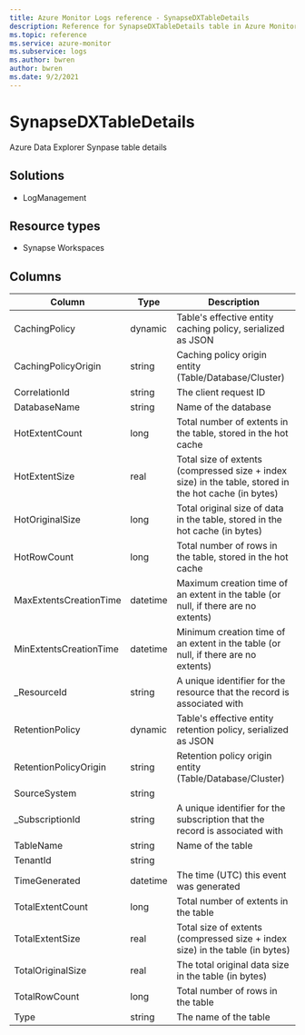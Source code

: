 ```yaml
---
title: Azure Monitor Logs reference - SynapseDXTableDetails
description: Reference for SynapseDXTableDetails table in Azure Monitor Logs.
ms.topic: reference
ms.service: azure-monitor
ms.subservice: logs
ms.author: bwren
author: bwren
ms.date: 9/2/2021
---
```


# SynapseDXTableDetails

 Azure Data Explorer Synpase table details

## Solutions

- LogManagement
## Resource types

- Synapse Workspaces




## Columns

|Column|Type|Description|
|---|---|---|
|CachingPolicy|dynamic|Table's effective entity caching policy, serialized as JSON|
|CachingPolicyOrigin|string|Caching policy origin entity (Table/Database/Cluster)|
|CorrelationId|string|The client request ID|
|DatabaseName|string|Name of the database|
|HotExtentCount|long|Total number of extents in the table, stored in the hot cache|
|HotExtentSize|real|Total size of extents (compressed size + index size) in the table, stored in the hot cache (in bytes)|
|HotOriginalSize|long|Total original size of data in the table, stored in the hot cache (in bytes)|
|HotRowCount|long|Total number of rows in the table, stored in the hot cache|
|MaxExtentsCreationTime|datetime|Maximum creation time of an extent in the table (or null, if there are no extents)|
|MinExtentsCreationTime|datetime|Minimum creation time of an extent in the table (or null, if there are no extents)|
|_ResourceId|string|A unique identifier for the resource that the record is associated with|
|RetentionPolicy|dynamic|Table's effective entity retention policy, serialized as JSON|
|RetentionPolicyOrigin|string|Retention policy origin entity (Table/Database/Cluster)|
|SourceSystem|string||
|_SubscriptionId|string|A unique identifier for the subscription that the record is associated with|
|TableName|string|Name of the table|
|TenantId|string||
|TimeGenerated|datetime|The time (UTC) this event was generated|
|TotalExtentCount|long|Total number of extents in the table|
|TotalExtentSize|real|Total size of extents (compressed size + index size) in the table (in bytes)|
|TotalOriginalSize|real|The total original data size in the table (in bytes)|
|TotalRowCount|long|Total number of rows in the table|
|Type|string|The name of the table|
